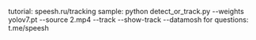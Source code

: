 tutorial: speesh.ru/tracking
sample: python detect_or_track.py --weights yolov7.pt --source 2.mp4 --track --show-track --datamosh
for questions: t.me/speesh
